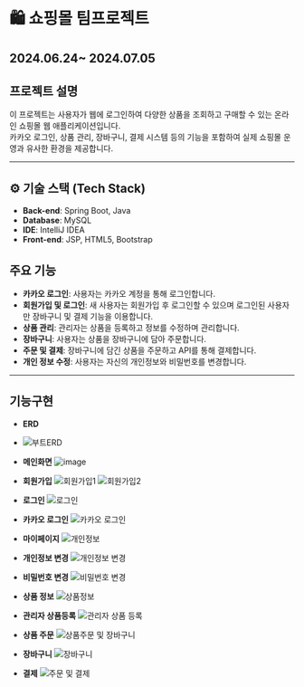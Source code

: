 # 🛍️ 쇼핑몰 팀프로젝트
2024.06.24~ 2024.07.05
---
## 프로젝트 설명
이 프로젝트는 사용자가 웹에 로그인하여 다양한 상품을 조회하고 구매할 수 있는 온라인 쇼핑몰 웹 애플리케이션입니다.   
카카오 로그인, 상품 관리, 장바구니, 결제 시스템 등의 기능을 포함하여 실제 쇼핑몰 운영과 유사한 환경을 제공합니다.

--- 
## ⚙️ 기술 스택 (Tech Stack)

- **Back-end**: Spring Boot, Java  
- **Database**: MySQL  
- **IDE**: IntelliJ IDEA  
- **Front-end**: JSP, HTML5, Bootstrap


## 주요 기능
- **카카오 로그인**: 사용자는 카카오 계정을 통해 로그인합니다.
- **회원가입 및 로그인**: 새 사용자는 회원가입 후 로그인할 수 있으며 로그인된 사용자만 장바구니 및 결제 기능을 이용합니다.
- **상품 관리**: 관리자는 상품을 등록하고 정보를 수정하며 관리합니다.
- **장바구니**: 사용자는 상품을 장바구니에 담아 주문합니다.
- **주문 및 결제**: 장바구니에 담긴 상품을 주문하고 API를 통해 결제합니다.
- **개인 정보 수정**: 사용자는 자신의 개인정보와 비밀번호를 변경합니다.

---

## 기능구현
- **ERD**
- ![부트ERD](https://github.com/user-attachments/assets/1fb3e15c-86bc-45c2-945b-2598540927b2)

- **메인화면**
![image](https://github.com/user-attachments/assets/9bf39516-53fb-4d1c-b9f4-7f7ee4a90407)

- **회원가입**
![회원가입1](https://github.com/user-attachments/assets/456e4fdd-c3c2-4a42-80f7-b7aff3298d53)
![회원가입2](https://github.com/user-attachments/assets/5c64cc39-fe99-4172-9c35-7d1dc80d23e0)

- **로그인**
![로그인](https://github.com/user-attachments/assets/4e1e555f-b6a0-44da-8695-4fe7d62dadc5)

- **카카오 로그인**
![카카오 로그인](https://github.com/user-attachments/assets/49e4828f-9e39-4253-9732-b27315bb2d0a)

- **마이페이지**
![개인정보](https://github.com/user-attachments/assets/dabc3aaf-8760-413b-889a-282c204ee791)

- **개인정보 변경**
![개인정보 변경](https://github.com/user-attachments/assets/b4442656-3fe9-4e52-aa93-7ab2ded429ab)

- **비밀번호 변경**
![비밀번호 변경](https://github.com/user-attachments/assets/d837f0ba-21c3-41e9-b0a1-7cc0ad922779)

- **상품 정보**
![상품정보](https://github.com/user-attachments/assets/d0a485db-a34d-4ad1-a0a5-3fb108485a73)

- **관리자 상품등록**
![관리자 상품 등록](https://github.com/user-attachments/assets/894defb2-85b3-47ec-bf62-3a074d64a8a7)

- **상품 주문**
![상품주문 및 장바구니](https://github.com/user-attachments/assets/eb4a1f65-5352-47e3-bd64-53ba8eb55e15)

- **장바구니**
![장바구니](https://github.com/user-attachments/assets/4de4166d-c85e-416c-a9fd-36774f26f0a0)

- **결제**
![주문 및 결제](https://github.com/user-attachments/assets/c902b34e-6034-406e-b8db-08cd33f81195)
